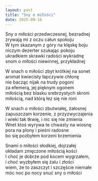 ```yaml
---
layout: post
title: "Sny o miłości"
date: 2025-09-16
---
```


Sny o miłości przedwczesnej, bezradnej  
zrywają mi z oczu całun spokoju  
W tym skazanym z góry na klęskę boju  
niczym dezerter szukając pokoju  
ukradkiem skrawki radości wykradnę  
snom o miłości niewinnej, przykładnej

W snach o miłości zbyt krótkiej na sonet  
aromat kwiecisty łapczywie chłonę  
nie bacząc nijak na trudy pogoni  
za efemerą, jej pięknym ogonem  
miłością bez blasku srebrzystych skroni  
miłością, nad którą łez się nie roni

W snach o miłości zbutwiałej, żałosnej  
zapuszczam korzenie, z przyzwyczajenia  
i wieki tak tkwię, i nic się nie zmienia  
Wnet ktoś wyrywa te chwasty na wiosnę  
pora na plony i pieśni radosne  
bo się pozbyłem korzeni brzemienia

Snami o miłości słodkiej, dojrzałej  
okładam zmęczone miłością kości  
I choć je dobrze pod kocem wygrzałem,  
i choć wyzbyłem się żalu i złości  
wiem, że to zaszczyt i szczęście niemałe  
móc noc po nocy snuć sny o miłości